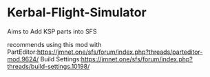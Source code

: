 # Kerbal-Flight-Simulator
Aims to Add KSP parts into SFS

recommends using this mod with
PartEditor:https://jmnet.one/sfs/forum/index.php?threads/parteditor-mod.9624/
Build Settings:https://jmnet.one/sfs/forum/index.php?threads/build-settings.10198/
